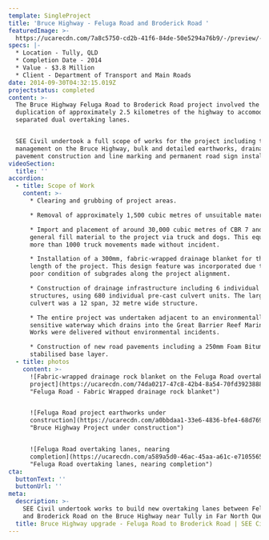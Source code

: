 ```yaml
---
template: SingleProject
title: 'Bruce Highway - Feluga Road and Broderick Road '
featuredImage: >-
  https://ucarecdn.com/7a8c5750-cd2b-41f6-84de-50e5294a76b9/-/preview/-/enhance/50/
specs: |-
  * Location - Tully, QLD
  * Completion Date - 2014
  * Value - $3.8 Million
  * Client - Department of Transport and Main Roads
date: 2014-09-30T04:32:15.019Z
projectstatus: completed
content: >-
  The Bruce Highway Feluga Road to Broderick Road project involved the
  duplication of approximately 2.5 kilometres of the highway to accomodate
  separated dual overtaking lanes.


  SEE Civil undertook a full scope of works for the project including traffic
  management on the Bruce Highway, bulk and detailed earthworks, drainage works,
  pavement construction and line marking and permanent road sign installation.
videoSection:
  title: ''
accordion:
  - title: Scope of Work
    content: >-
      * Clearing and grubbing of project areas. 

      * Removal of approximately 1,500 cubic metres of unsuitable material

      * Import and placement of around 30,000 cubic metres of CBR 7 and CBR10
      general fill material to the project via truck and dogs. This equated to
      more than 1000 truck movements made without incident. 

      * Installation of a 300mm, fabric-wrapped drainage blanket for the entire
      length of the project. This design feature was incorporated due to the
      poor condition of subgrades along the project alignment. 

      * Construction of drainage infrastructure including 6 individual culvert
      structures, using 680 individual pre-cast culvert units. The largest
      culvert was a 12 span, 32 metre wide structure. 

      * The entire project was undertaken adjacent to an environmentally
      sensitive waterway which drains into the Great Barrier Reef Marine Park.
      Works were delivered without environmental incidents.

      * Construction of new road pavements including a 250mm Foam Bitumen
      stabilised base layer.
  - title: photos
    content: >-
      ![Fabric-wrapped drainage rock blanket on the Feluga Road overtaking lanes
      project](https://ucarecdn.com/74da0217-47c8-42b4-8a54-70fd3923888c/
      "Feluga Road - Fabric Wrapped drainage rock blanket")


      ![Feluga Road project earthworks under
      construction](https://ucarecdn.com/a0bbdaa1-33e6-4836-bfe4-68d769f49409/
      "Bruce Highway Project under construction")


      ![Feluga Road overtaking lanes, nearing
      completion](https://ucarecdn.com/a589a5d0-46ac-45aa-a61c-e7105565f44a/
      "Feluga Road overtaking lanes, nearing completion")
cta:
  buttonText: ''
  buttonUrl: ''
meta:
  description: >-
    SEE Civil undertook works to build new overtaking lanes between Feluga Road
    and Broderick Road on the Bruce Highway near Tully in Far North Queensland. 
  title: Bruce Highway upgrade - Feluga Road to Broderick Road | SEE Civil project
---
```


